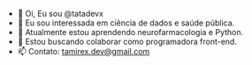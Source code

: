 - 👋 Oi, Eu sou @tatadevx
- 👀 Eu sou interessada em ciência de dados e saúde pública.
- 🌱 Atualmente estou aprendendo neurofarmacologia e Python.
- 💞️ Estou buscando colaborar como programadora front-end.
- 📫 Contato: tamirex.dev@gmail.com

<!---
tatadevx/tatadevx is a ✨ special ✨ repository because its `README.md` (this file) appears on your GitHub profile.
You can click the Preview link to take a look at your changes.
--->
